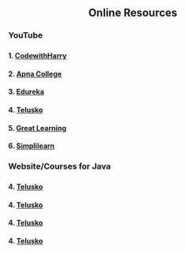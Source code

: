 <h2 align="center">Online Resources</h2>
<h3> YouTube<h3>
<h4>1. <a href="https://www.youtube.com/watch?v=ntLJmHOJ0ME&list=PLu0W_9lII9agS67Uits0UnJyrYiXhDS6q "> CodewithHarry</a></h4>
<h4>2. <a href="https://www.youtube.com/watch?v=yRpLlJmRo2w&list=PLfqMhTWNBTe3LtFWcvwpqTkUSlB32kJop"> Apna College</a></h4>
<h4>3. <a href="https://www.youtube.com/watch?v=hBh_CC5y8-s"> Edureka</a></h4>
<h4>4. <a href="https://www.youtube.com/watch?v=8cm1x4bC610"> Telusko</a></h4>
  <h4>5. <a href="https://www.youtube.com/watch?v=z44rbeDYB8o"> Great Learning</a></h4>
  <h4>6. <a href="https://www.youtube.com/watch?v=7yf6676xMhM"> Simplilearn</a></h4>
  <h3> Website/Courses for Java <h3>
    <h4>4. <a href="https://www.youtube.com/watch?v=8cm1x4bC610"> Telusko</a></h4>
  <h4>4. <a href="https://www.youtube.com/watch?v=8cm1x4bC610"> Telusko</a></h4>
  <h4>4. <a href="https://www.youtube.com/watch?v=8cm1x4bC610"> Telusko</a></h4>
  <h4>4. <a href="https://www.youtube.com/watch?v=8cm1x4bC610"> Telusko</a></h4>
  
